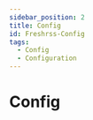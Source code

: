 ```yaml
---
sidebar_position: 2
title: Config
id: Freshrss-Config
tags:
  - Config
  - Configuration
---
```


# Config
